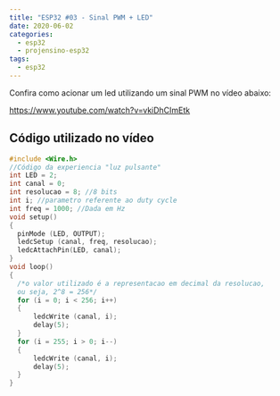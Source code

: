 ```yaml
---
title: "ESP32 #03 - Sinal PWM + LED"
date: 2020-06-02
categories:
  - esp32
  - projensino-esp32
tags:
  - esp32
---
```


Confira como acionar um led utilizando um sinal PWM no vídeo abaixo:

https://www.youtube.com/watch?v=vkiDhCImEtk

## Código utilizado no vídeo

```cpp
#include <Wire.h>
//Código da experiencia "luz pulsante"
int LED = 2;
int canal = 0;
int resolucao = 8; //8 bits
int i; //parametro referente ao duty cycle
int freq = 1000; //Dada em Hz
void setup() 
{
  pinMode (LED, OUTPUT);
  ledcSetup (canal, freq, resolucao);
  ledcAttachPin(LED, canal);
}
void loop() 
{
  /*o valor utilizado é a representacao em decimal da resolucao,
  ou seja, 2^8 = 256*/
  for (i = 0; i < 256; i++)
  {
      ledcWrite (canal, i);
      delay(5);
  }
  for (i = 255; i > 0; i--)
  {
      ledcWrite (canal, i);
      delay(5);
  }
}
```
